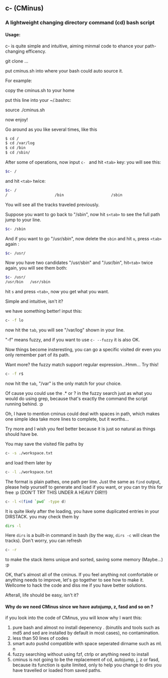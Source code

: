 ## c- (CMinus)
### A lightweight changing directory command (cd) bash script

#### Usage:
c- is quite simple and intuitive, aiming minmal code to ehance your path-changing efficency.

git clone ...

put cminus.sh into where your bash could auto source it. 

For example:

copy the cminus.sh to your home 

put this line into your ~/.bashrc:

source ./cminus.sh

now enjoy!

Go around as you like several times, like this 

```bash
$ cd /
$ cd /var/log
$ cd /bin
$ cd /sbin/
```
After some of operations, now input  `c- ` and hit `<tab>` key:
you will see this:

```bash
$c- /
```
and hit `<tab>` twice:
```bash
$c- /
/                     /bin                     /sbin                    /usr/bin                 /usr/sbin                /var                     /var/log
```
You will see all the tracks traveled previously. 

Suppose you want to go back to "/sbin", now hit `s<tab>` to see the full path jump to your line.

```bash
$c- /sbin
```
And if you want to go "/usr/sbin", now delete the `sbin` and  hit `u`, press `<tab>` again :
```bash
$c- /usr/
```
Now you have two candidates "/usr/sbin" and "/usr/bin", hit`<tab>` twice again, you will see them both:

```bash
$c- /usr/
/usr/bin   /usr/sbin
```
hit `s` and press `<tab>`, now you get what you want.

Simple and intuitive, isn't it? 

we have something better! input this:

```bash
c- -f lo
```
now hit the `tab`, you will see "/var/log" shown in your line.

"-f" means fuzzy, and if you want to use `c- --fuzzy` it is also OK.

Now things become insteresting, you can go a specific visited dir even you only remember part of its path.


Want more? the fuzzy match support regular expression...Hmm... Try this!
```bash
c- -f r$
```
now hit the `tab`, "/var" is the only match for your choice.

Of cause you could use the .* or ? in the fuzzy search just as what you would do using grep,
because that's exactly the command the script running behind. :p 

Oh, I have to mention cminus could deal with spaces in path, which makes one simple idea take more lines to
complete, but it worths...

Try more and I wish you feel better because it is just so natural as things should have be.     

You may save the visited file paths by
```bash
c- -s ./workspace.txt
```
and load them later by 
```bash
c- -l ./workspace.txt
```
The format is plain pathes, one path per line. 
Just the same as `find` output, please help yourself to generate and load if you want,
or you can try this for free :p (DON'T TRY THIS UNDER A HEAVY DIR!!!)  
```bash
c- -l <(find `pwd` -type d)
``` 

It is quite likely after the loading, you have some duplicated entries in your DIRSTACK. you may check them by 
```bash
dirs -l
```
Here `dirs` is a built-in command in bash (by the way, `dirs -c` will clean the tracks). Don't worry, you can refresh 
```bash
c- -r
```
to make the stack items unique and sorted, saving some memory (Maybe...) :p

OK, that's almost all of the cminus. If you feel anything not comfortable or anything needs to improve, 
let's go together to see how to make it. Wellcome to hack the code and diss me if you have better solutions.    

Afterall, life should be easy, isn't it?

#### Why do we need CMinus since we have autojump, z, fasd and so on ?

if you look into the code of CMinus, you will know why I want this:

1. pure bash and almost no install depenency . (binutils and tools such as md5 and sed are installed by default in most cases), no contamination.  
2. less than 50 lines of codes 
3. smart auto pushd compatible with space seperated dirname such as m\ n
4. fuzzy searching without using fzf, ctrlp or anything need to install 
5. cminus is not going to be the replacement of cd, autojump, j, z or fasd, because its function is quite limited, only to help you change to dirs you
   have travelled or loaded from saved paths.
